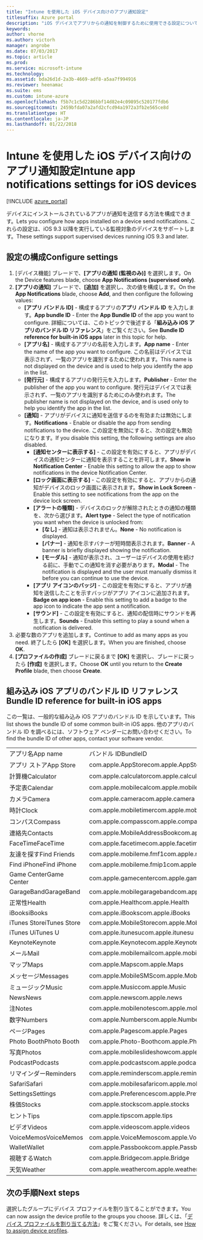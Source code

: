 ```yaml
---
title: "Intune を使用した iOS デバイス向けのアプリ通知設定"
titlesuffix: Azure portal
description: "iOS デバイスでアプリからの通知を制御するために使用できる設定について説明します。\""
keywords: 
author: vhorne
ms.author: victorh
manager: angrobe
ms.date: 07/03/2017
ms.topic: article
ms.prod: 
ms.service: microsoft-intune
ms.technology: 
ms.assetid: bda26d1d-2a3b-4669-adf8-a5aa7f994916
ms.reviewer: heenamac
ms.suite: ems
ms.custom: intune-azure
ms.openlocfilehash: f5b7c1c5d2286bbf14d82e4c09895c520177fdb6
ms.sourcegitcommit: 2459bfda07a2afd2cfcd94a1972a3fb2e565ce8d
ms.translationtype: HT
ms.contentlocale: ja-JP
ms.lasthandoff: 01/22/2018
---
```

# <a name="intune-app-notifications-settings-for-ios-devices"></a><span data-ttu-id="6fa98-103">Intune を使用した iOS デバイス向けのアプリ通知設定</span><span class="sxs-lookup"><span data-stu-id="6fa98-103">Intune app notifications settings for iOS devices</span></span>

[!INCLUDE [azure_portal](./includes/azure_portal.md)]

<span data-ttu-id="6fa98-104">デバイスにインストールされているアプリが通知を送信する方法を構成できます。</span><span class="sxs-lookup"><span data-stu-id="6fa98-104">Lets you configure how apps installed on a device send notifications.</span></span> <span data-ttu-id="6fa98-105">これらの設定は、iOS 9.3 以降を実行している監視対象のデバイスをサポートします。</span><span class="sxs-lookup"><span data-stu-id="6fa98-105">These settings support supervised devices running iOS 9.3 and later.</span></span>

## <a name="configure-settings"></a><span data-ttu-id="6fa98-106">設定の構成</span><span class="sxs-lookup"><span data-stu-id="6fa98-106">Configure settings</span></span>

1. <span data-ttu-id="6fa98-107">[デバイス機能] ブレードで、**[アプリの通知 (監視のみ)]** を選択します。</span><span class="sxs-lookup"><span data-stu-id="6fa98-107">On the Device features blade, choose **App Notifications (supervised only)**.</span></span>
2. <span data-ttu-id="6fa98-108">**[アプリの通知]** ブレードで、**[追加]** を選択し、次の値を構成します。</span><span class="sxs-lookup"><span data-stu-id="6fa98-108">On the **App Notifications** blade, choose **Add**, and then configure the following values:</span></span>
    - <span data-ttu-id="6fa98-109">**[アプリ バンドル ID]** - 構成するアプリの**アプリ バンドル ID** を入力します。</span><span class="sxs-lookup"><span data-stu-id="6fa98-109">**App bundle ID** - Enter the **App Bundle ID** of the app you want to configure.</span></span> <span data-ttu-id="6fa98-110">詳細については、このトピックで後述する「**組み込み iOS アプリのバンドル ID リファレンス**」をご覧ください。</span><span class="sxs-lookup"><span data-stu-id="6fa98-110">See **Bundle ID reference for built-in iOS apps** later in this topic for help.</span></span>
    - <span data-ttu-id="6fa98-111">**[アプリ名]** - 構成するアプリの名前を入力します。</span><span class="sxs-lookup"><span data-stu-id="6fa98-111">**App name** - Enter the name of the app you want to configure.</span></span> <span data-ttu-id="6fa98-112">この名前はデバイスでは表示されず、一覧のアプリを識別するために使われます。</span><span class="sxs-lookup"><span data-stu-id="6fa98-112">This name is not displayed on the device and is used to help you identify the app in the list.</span></span>
    - <span data-ttu-id="6fa98-113">**[発行元]** - 構成するアプリの発行元を入力します。</span><span class="sxs-lookup"><span data-stu-id="6fa98-113">**Publisher** - Enter the publisher of the app you want to configure.</span></span> <span data-ttu-id="6fa98-114">発行元はデバイスでは表示されず、一覧のアプリを識別するためにのみ使われます。</span><span class="sxs-lookup"><span data-stu-id="6fa98-114">The publisher name is not displayed on the device, and is used only to help you identify the app in the list.</span></span>
    - <span data-ttu-id="6fa98-115">**[通知]** - アプリがデバイスに通知を送信するのを有効または無効にします。</span><span class="sxs-lookup"><span data-stu-id="6fa98-115">**Notifications** - Enable or disable the app from sending notifications to the device.</span></span> <span data-ttu-id="6fa98-116">この設定を無効にすると、次の設定も無効になります。</span><span class="sxs-lookup"><span data-stu-id="6fa98-116">If you disable this setting, the following settings are also disabled.</span></span>
        - <span data-ttu-id="6fa98-117">**[通知センターに表示する]** - この設定を有効にすると、アプリがデバイスの通知センターに通知を表示することを許可します。</span><span class="sxs-lookup"><span data-stu-id="6fa98-117">**Show in Notification Center** - Enable this setting to allow the app to show notifications in the device Notification Center.</span></span>
        - <span data-ttu-id="6fa98-118">**[ロック画面に表示する]** - この設定を有効にすると、アプリからの通知がデバイスのロック画面に表示されます。</span><span class="sxs-lookup"><span data-stu-id="6fa98-118">**Show in Lock Screen** - Enable this setting to see notifications from the app on the device lock screen.</span></span>
        - <span data-ttu-id="6fa98-119">**[アラートの種類]** - デバイスのロックが解除されたときの通知の種類を、次から選びます。</span><span class="sxs-lookup"><span data-stu-id="6fa98-119">**Alert type** - Select the type of notification you want when the device is unlocked from:</span></span>
            - <span data-ttu-id="6fa98-120">**[なし]** - 通知は表示されません。</span><span class="sxs-lookup"><span data-stu-id="6fa98-120">**None** - No notification is displayed.</span></span>
            - <span data-ttu-id="6fa98-121">**[バナー]** - 通知を示すバナーが短時間表示されます。</span><span class="sxs-lookup"><span data-stu-id="6fa98-121">**Banner** - A banner is briefly displayed showing the notification.</span></span>
            - <span data-ttu-id="6fa98-122">**[モーダル]** - 通知が表示され、ユーザーはデバイスの使用を続ける前に、手動でこの通知を消す必要があります。</span><span class="sxs-lookup"><span data-stu-id="6fa98-122">**Modal** - The notification is displayed and the user must manually dismiss it before you can continue to use the device.</span></span>
        - <span data-ttu-id="6fa98-123">**[アプリ アイコンのバッジ]** - この設定を有効にすると、アプリが通知を送信したことを示すバッジがアプリ アイコンに追加されます。</span><span class="sxs-lookup"><span data-stu-id="6fa98-123">**Badge on app icon** - Enable this setting to add a badge to the app icon to indicate the app sent a notification.</span></span>
        - <span data-ttu-id="6fa98-124">**[サウンド]** - この設定を有効にすると、通知の配信時にサウンドを再生します。</span><span class="sxs-lookup"><span data-stu-id="6fa98-124">**Sounds** - Enable this setting to play a sound when a notification is delivered.</span></span>
3. <span data-ttu-id="6fa98-125">必要な数のアプリを追加します。</span><span class="sxs-lookup"><span data-stu-id="6fa98-125">Continue to add as many apps as you need.</span></span> <span data-ttu-id="6fa98-126">終了したら **[OK]** を選択します。</span><span class="sxs-lookup"><span data-stu-id="6fa98-126">When you are finished, choose **OK**.</span></span>
4. <span data-ttu-id="6fa98-127">**[プロファイルの作成]** ブレードに戻るまで **[OK]** を選択し、ブレードに戻ったら **[作成]** を選択します。</span><span class="sxs-lookup"><span data-stu-id="6fa98-127">Choose **OK** until you return to the **Create Profile** blade, then choose **Create**.</span></span> 


## <a name="bundle-id-reference-for-built-in-ios-apps"></a><span data-ttu-id="6fa98-128">組み込み iOS アプリのバンドル ID リファレンス</span><span class="sxs-lookup"><span data-stu-id="6fa98-128">Bundle ID reference for built-in iOS apps</span></span>

<span data-ttu-id="6fa98-129">この一覧は、一般的な組み込み iOS アプリのバンドル ID を示しています。</span><span class="sxs-lookup"><span data-stu-id="6fa98-129">This list shows the bundle ID of some common built-in iOS apps.</span></span> <span data-ttu-id="6fa98-130">他のアプリのバンドル ID を調べるには、ソフトウェア ベンダーにお問い合わせください。</span><span class="sxs-lookup"><span data-stu-id="6fa98-130">To find the bundle ID of other apps, contact your software vendor.</span></span> 

|||
|-|-|
|<span data-ttu-id="6fa98-131">アプリ名</span><span class="sxs-lookup"><span data-stu-id="6fa98-131">App name</span></span>|<span data-ttu-id="6fa98-132">バンドル ID</span><span class="sxs-lookup"><span data-stu-id="6fa98-132">BundleID</span></span>|
|<span data-ttu-id="6fa98-133">アプリ ストア</span><span class="sxs-lookup"><span data-stu-id="6fa98-133">App Store</span></span>|<span data-ttu-id="6fa98-134">com.apple.AppStore</span><span class="sxs-lookup"><span data-stu-id="6fa98-134">com.apple.AppStore</span></span>|
|<span data-ttu-id="6fa98-135">計算機</span><span class="sxs-lookup"><span data-stu-id="6fa98-135">Calculator</span></span>|<span data-ttu-id="6fa98-136">com.apple.calculator</span><span class="sxs-lookup"><span data-stu-id="6fa98-136">com.apple.calculator</span></span>|
|<span data-ttu-id="6fa98-137">予定表</span><span class="sxs-lookup"><span data-stu-id="6fa98-137">Calendar</span></span>|<span data-ttu-id="6fa98-138">com.apple.mobilecal</span><span class="sxs-lookup"><span data-stu-id="6fa98-138">com.apple.mobilecal</span></span>|
|<span data-ttu-id="6fa98-139">カメラ</span><span class="sxs-lookup"><span data-stu-id="6fa98-139">Camera</span></span>|<span data-ttu-id="6fa98-140">com.apple.camera</span><span class="sxs-lookup"><span data-stu-id="6fa98-140">com.apple.camera</span></span>|
|<span data-ttu-id="6fa98-141">時計</span><span class="sxs-lookup"><span data-stu-id="6fa98-141">Clock</span></span>|<span data-ttu-id="6fa98-142">com.apple.mobiletimer</span><span class="sxs-lookup"><span data-stu-id="6fa98-142">com.apple.mobiletimer</span></span>|
|<span data-ttu-id="6fa98-143">コンパス</span><span class="sxs-lookup"><span data-stu-id="6fa98-143">Compass</span></span>|<span data-ttu-id="6fa98-144">com.apple.compass</span><span class="sxs-lookup"><span data-stu-id="6fa98-144">com.apple.compass</span></span>|
|<span data-ttu-id="6fa98-145">連絡先</span><span class="sxs-lookup"><span data-stu-id="6fa98-145">Contacts</span></span>|<span data-ttu-id="6fa98-146">com.apple.MobileAddressBook</span><span class="sxs-lookup"><span data-stu-id="6fa98-146">com.apple.MobileAddressBook</span></span>|
|<span data-ttu-id="6fa98-147">FaceTime</span><span class="sxs-lookup"><span data-stu-id="6fa98-147">FaceTime</span></span>|<span data-ttu-id="6fa98-148">com.apple.facetime</span><span class="sxs-lookup"><span data-stu-id="6fa98-148">com.apple.facetime</span></span>|
|<span data-ttu-id="6fa98-149">友達を探す</span><span class="sxs-lookup"><span data-stu-id="6fa98-149">Find Friends</span></span>|<span data-ttu-id="6fa98-150">com.apple.mobileme.fmf1</span><span class="sxs-lookup"><span data-stu-id="6fa98-150">com.apple.mobileme.fmf1</span></span>|
|<span data-ttu-id="6fa98-151">Find iPhone</span><span class="sxs-lookup"><span data-stu-id="6fa98-151">Find iPhone</span></span>|<span data-ttu-id="6fa98-152">com.apple.mobileme.fmip1</span><span class="sxs-lookup"><span data-stu-id="6fa98-152">com.apple.mobileme.fmip1</span></span>|
|<span data-ttu-id="6fa98-153">Game Center</span><span class="sxs-lookup"><span data-stu-id="6fa98-153">Game Center</span></span>|<span data-ttu-id="6fa98-154">com.apple.gamecenter</span><span class="sxs-lookup"><span data-stu-id="6fa98-154">com.apple.gamecenter</span></span>|
|<span data-ttu-id="6fa98-155">GarageBand</span><span class="sxs-lookup"><span data-stu-id="6fa98-155">GarageBand</span></span>|<span data-ttu-id="6fa98-156">com.apple.mobilegarageband</span><span class="sxs-lookup"><span data-stu-id="6fa98-156">com.apple.mobilegarageband</span></span>|
|<span data-ttu-id="6fa98-157">正常性</span><span class="sxs-lookup"><span data-stu-id="6fa98-157">Health</span></span>|<span data-ttu-id="6fa98-158">com.apple.Health</span><span class="sxs-lookup"><span data-stu-id="6fa98-158">com.apple.Health</span></span>|
|<span data-ttu-id="6fa98-159">iBooks</span><span class="sxs-lookup"><span data-stu-id="6fa98-159">iBooks</span></span>|<span data-ttu-id="6fa98-160">com.apple.iBooks</span><span class="sxs-lookup"><span data-stu-id="6fa98-160">com.apple.iBooks</span></span>|
|<span data-ttu-id="6fa98-161">iTunes Store</span><span class="sxs-lookup"><span data-stu-id="6fa98-161">iTunes Store</span></span>|<span data-ttu-id="6fa98-162">com.apple.MobileStore</span><span class="sxs-lookup"><span data-stu-id="6fa98-162">com.apple.MobileStore</span></span>|
|<span data-ttu-id="6fa98-163">iTunes U</span><span class="sxs-lookup"><span data-stu-id="6fa98-163">iTunes U</span></span>|<span data-ttu-id="6fa98-164">com.apple.itunesu</span><span class="sxs-lookup"><span data-stu-id="6fa98-164">com.apple.itunesu</span></span>|
|<span data-ttu-id="6fa98-165">Keynote</span><span class="sxs-lookup"><span data-stu-id="6fa98-165">Keynote</span></span>|<span data-ttu-id="6fa98-166">com.apple.Keynote</span><span class="sxs-lookup"><span data-stu-id="6fa98-166">com.apple.Keynote</span></span>|
|<span data-ttu-id="6fa98-167">メール</span><span class="sxs-lookup"><span data-stu-id="6fa98-167">Mail</span></span>|<span data-ttu-id="6fa98-168">com.apple.mobilemail</span><span class="sxs-lookup"><span data-stu-id="6fa98-168">com.apple.mobilemail</span></span>|
|<span data-ttu-id="6fa98-169">マップ</span><span class="sxs-lookup"><span data-stu-id="6fa98-169">Maps</span></span>|<span data-ttu-id="6fa98-170">com.apple.Maps</span><span class="sxs-lookup"><span data-stu-id="6fa98-170">com.apple.Maps</span></span>|
|<span data-ttu-id="6fa98-171">メッセージ</span><span class="sxs-lookup"><span data-stu-id="6fa98-171">Messages</span></span>|<span data-ttu-id="6fa98-172">com.apple.MobileSMS</span><span class="sxs-lookup"><span data-stu-id="6fa98-172">com.apple.MobileSMS</span></span>|
|<span data-ttu-id="6fa98-173">ミュージック</span><span class="sxs-lookup"><span data-stu-id="6fa98-173">Music</span></span>|<span data-ttu-id="6fa98-174">com.apple.Music</span><span class="sxs-lookup"><span data-stu-id="6fa98-174">com.apple.Music</span></span>|
|<span data-ttu-id="6fa98-175">News</span><span class="sxs-lookup"><span data-stu-id="6fa98-175">News</span></span>|<span data-ttu-id="6fa98-176">com.apple.news</span><span class="sxs-lookup"><span data-stu-id="6fa98-176">com.apple.news</span></span>|
|<span data-ttu-id="6fa98-177">注</span><span class="sxs-lookup"><span data-stu-id="6fa98-177">Notes</span></span>|<span data-ttu-id="6fa98-178">com.apple.mobilenotes</span><span class="sxs-lookup"><span data-stu-id="6fa98-178">com.apple.mobilenotes</span></span>|
|<span data-ttu-id="6fa98-179">数字</span><span class="sxs-lookup"><span data-stu-id="6fa98-179">Numbers</span></span>|<span data-ttu-id="6fa98-180">com.apple.Numbers</span><span class="sxs-lookup"><span data-stu-id="6fa98-180">com.apple.Numbers</span></span>|
|<span data-ttu-id="6fa98-181">ページ</span><span class="sxs-lookup"><span data-stu-id="6fa98-181">Pages</span></span>|<span data-ttu-id="6fa98-182">com.apple.Pages</span><span class="sxs-lookup"><span data-stu-id="6fa98-182">com.apple.Pages</span></span>|
|<span data-ttu-id="6fa98-183">Photo Booth</span><span class="sxs-lookup"><span data-stu-id="6fa98-183">Photo Booth</span></span>|<span data-ttu-id="6fa98-184">com.apple.Photo-Booth</span><span class="sxs-lookup"><span data-stu-id="6fa98-184">com.apple.Photo-Booth</span></span>|
|<span data-ttu-id="6fa98-185">写真</span><span class="sxs-lookup"><span data-stu-id="6fa98-185">Photos</span></span>|<span data-ttu-id="6fa98-186">com.apple.mobileslideshow</span><span class="sxs-lookup"><span data-stu-id="6fa98-186">com.apple.mobileslideshow</span></span>|
|<span data-ttu-id="6fa98-187">Podcast</span><span class="sxs-lookup"><span data-stu-id="6fa98-187">Podcasts</span></span>|<span data-ttu-id="6fa98-188">com.apple.podcasts</span><span class="sxs-lookup"><span data-stu-id="6fa98-188">com.apple.podcasts</span></span>|
|<span data-ttu-id="6fa98-189">リマインダー</span><span class="sxs-lookup"><span data-stu-id="6fa98-189">Reminders</span></span>|<span data-ttu-id="6fa98-190">com.apple.reminders</span><span class="sxs-lookup"><span data-stu-id="6fa98-190">com.apple.reminders</span></span>|
|<span data-ttu-id="6fa98-191">Safari</span><span class="sxs-lookup"><span data-stu-id="6fa98-191">Safari</span></span>|<span data-ttu-id="6fa98-192">com.apple.mobilesafari</span><span class="sxs-lookup"><span data-stu-id="6fa98-192">com.apple.mobilesafari</span></span>|
|<span data-ttu-id="6fa98-193">Settings</span><span class="sxs-lookup"><span data-stu-id="6fa98-193">Settings</span></span>|<span data-ttu-id="6fa98-194">com.apple.Preferences</span><span class="sxs-lookup"><span data-stu-id="6fa98-194">com.apple.Preferences</span></span>|
|<span data-ttu-id="6fa98-195">株価</span><span class="sxs-lookup"><span data-stu-id="6fa98-195">Stocks</span></span>|<span data-ttu-id="6fa98-196">com.apple.stocks</span><span class="sxs-lookup"><span data-stu-id="6fa98-196">com.apple.stocks</span></span>|
|<span data-ttu-id="6fa98-197">ヒント</span><span class="sxs-lookup"><span data-stu-id="6fa98-197">Tips</span></span>|<span data-ttu-id="6fa98-198">com.apple.tips</span><span class="sxs-lookup"><span data-stu-id="6fa98-198">com.apple.tips</span></span>|
|<span data-ttu-id="6fa98-199">ビデオ</span><span class="sxs-lookup"><span data-stu-id="6fa98-199">Videos</span></span>|<span data-ttu-id="6fa98-200">com.apple.videos</span><span class="sxs-lookup"><span data-stu-id="6fa98-200">com.apple.videos</span></span>|
|<span data-ttu-id="6fa98-201">VoiceMemos</span><span class="sxs-lookup"><span data-stu-id="6fa98-201">VoiceMemos</span></span>|<span data-ttu-id="6fa98-202">com.apple.VoiceMemos</span><span class="sxs-lookup"><span data-stu-id="6fa98-202">com.apple.VoiceMemos</span></span>|
|<span data-ttu-id="6fa98-203">Wallet</span><span class="sxs-lookup"><span data-stu-id="6fa98-203">Wallet</span></span>|<span data-ttu-id="6fa98-204">com.apple.Passbook</span><span class="sxs-lookup"><span data-stu-id="6fa98-204">com.apple.Passbook</span></span>|
|<span data-ttu-id="6fa98-205">視聴する</span><span class="sxs-lookup"><span data-stu-id="6fa98-205">Watch</span></span>|<span data-ttu-id="6fa98-206">com.apple.Bridge</span><span class="sxs-lookup"><span data-stu-id="6fa98-206">com.apple.Bridge</span></span>|
|<span data-ttu-id="6fa98-207">天気</span><span class="sxs-lookup"><span data-stu-id="6fa98-207">Weather</span></span>|<span data-ttu-id="6fa98-208">com.apple.weather</span><span class="sxs-lookup"><span data-stu-id="6fa98-208">com.apple.weather</span></span>|

## <a name="next-steps"></a><span data-ttu-id="6fa98-209">次の手順</span><span class="sxs-lookup"><span data-stu-id="6fa98-209">Next steps</span></span>

<span data-ttu-id="6fa98-210">選択したグループにデバイス プロファイルを割り当てることができます。</span><span class="sxs-lookup"><span data-stu-id="6fa98-210">You can now assign the device profile to the groups you choose.</span></span> <span data-ttu-id="6fa98-211">詳しくは、「[デバイス プロファイルを割り当てる方法](device-profile-assign.md)」をご覧ください。</span><span class="sxs-lookup"><span data-stu-id="6fa98-211">For details, see [How to assign device profiles](device-profile-assign.md).</span></span>
